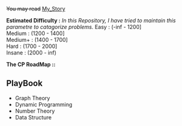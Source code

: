 ~~You may read~~ [My_Story](https://github.com/nightwatchman17/CP-Playbook/blob/main/Very%20Personal%20Story%20(Useless).txt)


**Estimated Difficulty :** *In this Repository, I have tried to maintain this parametre to catagorize problems.*
Easy : (-inf  -  1200]  
Medium : (1200  -  1400]  
Medium+ : (1400  -  1700]  
Hard : (1700  -  2000]  
Insane : (2000  -  inf)  

**The CP RoadMap ::** 

## **PlayBook**

- Graph Theory
- Dynamic Programming
- Number Theory
- Data Structure